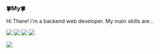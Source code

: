 ### 🍀My🍀
Hi There! i'm a backend web developer.
My main skills are...

<img src="https://img.shields.io/badge/JAVA-FF8787?style=flat&logo=JAVA&logoColor=white"/> <img src="https://img.shields.io/badge/jQUERY-628E90?style=flat&logo=jQuery&logoColor=white"/> <img src="https://img.shields.io/badge/ORACLE-EDEDED?style=flat&logo=Oracle&logoColor=black"/> <img src="https://img.shields.io/badge/MySQL-FD841F?style=flat&logo=MySQL&logoColor=white"/> 


<!-- <img src="https://img.shields.io/badge/{내용}-{배경 색깔}?style={스타일}&logo={로고이름}&logoColor={로고 색깔}"/> -->


<img src="https://img.shields.io/badge/JAVA-yellow?style=flat&logo=JAVA&logoColor=E34F26"/>


